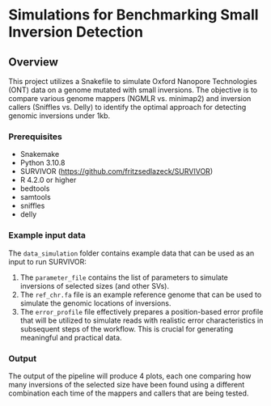 # Simulations for Benchmarking Small Inversion Detection

## Overview
This project utilizes a Snakefile to simulate Oxford Nanopore Technologies (ONT) data on a genome mutated with small inversions. The objective is to compare various genome mappers (NGMLR vs. minimap2) and inversion callers (Sniffles vs. Delly) to identify the optimal approach for detecting genomic inversions under 1kb.

### Prerequisites
- Snakemake
- Python 3.10.8
- SURVIVOR (https://github.com/fritzsedlazeck/SURVIVOR)
- R 4.2.0 or higher
- bedtools
- samtools
- sniffles
- delly

### Example input data
The `data_simulation` folder contains example data that can be used as an input to run SURVIVOR:
1. The `parameter_file` contains the list of parameters to simulate inversions of selected sizes (and other SVs).
2. The `ref_chr.fa` file is an example reference genome that can be used to simulate the genomic locations of inversions.
3. The `error_profile` file effectively prepares a position-based error profile that will be utilized to simulate reads with realistic error characteristics in subsequent steps of the workflow. This is crucial for generating meaningful and practical data.

### Output
The output of the pipeline will produce 4 plots, each one comparing how many inversions of the selected size have been found using a different combination each time of the mappers and callers that are being tested.